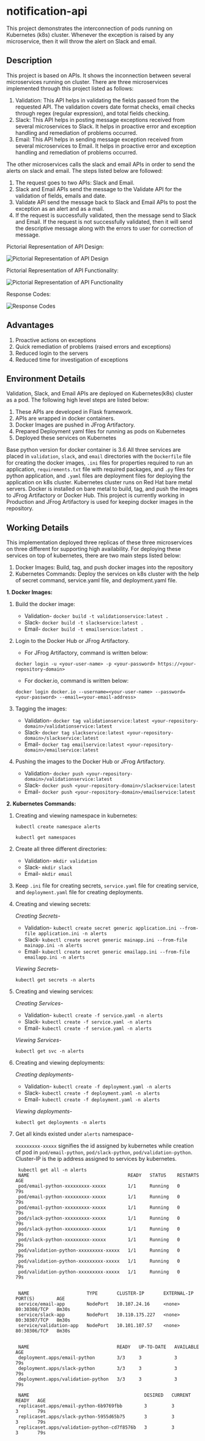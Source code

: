 # notification-api
This project demonstrates the interconnection of pods running on Kubernetes (k8s) cluster. Whenever the exception is raised by any microservice, then it will throw the alert on Slack and email.

## Description
This project is based on APIs. It shows the inconnection between several microservices running on cluster. There are three microservices implemented through this project listed as follows:

1. Validation: This API helps in validating the fields passed from the requested API. The validation covers date format checks, email checks through regex (regular expression), and total fields checking.
2. Slack: This API helps in posting message exceptions received from several microservices to Slack. It helps in proactive error and exception handling and remediation of problems occurred.
3. Email: This API helps in sending message exception received from several microservices to Email. It helps in proactive error and exception handling and remediation of problems occurred.

The other microservices calls the slack and email APIs in order to send the alerts on slack and email. The steps listed below are followed:

1. The request goes to two APIs: Slack and Email.
2. Slack and Email APIs send the message to the Validate API for the validation of fields, emails and date.
3. Validate API send the message back to Slack and Email APIs to post the exception as an alert and as a mail.
4. If the request is successfully validated, then the message send to Slack and Email. If the request is not successfully validated, then it will send the descriptive message along with the errors to user for correction of message.

Pictorial Representation of API Design:

![Pictorial Representation of API Design](https://github.com/Anshita1Saxena/notification-api/blob/main/demo-image/API%20Design.JPG)

Pictorial Representation of API Functionality:

![Pictorial Representation of API Functionality](https://github.com/Anshita1Saxena/notification-api/blob/main/demo-image/API%20Functionality.JPG)

Response Codes:

![Response Codes](https://github.com/Anshita1Saxena/notification-api/blob/main/demo-image/Response%20Codes.JPG)

## Advantages

1. Proactive actions on exceptions
2. Quick remediation of problems (raised errors and exceptions)
3. Reduced login to the servers
4. Reduced time for investigation of exceptions

## Environment Details
Validation, Slack, and Email APIs are deployed on Kubernetes(k8s) cluster as a pod. The following high level steps are listed below:

1. These APIs are developed in Flask framework.
2. APIs are wrapped in docker containers.
3. Docker Images are pushed in JFrog Artifactory.
4. Prepared Deployment yaml files for running as pods on Kubernetes
5. Deployed these services on Kubernetes

Base python version for docker container is 3.6
All three services are placed in `validation`, `slack`, and `email` directories with the `Dockerfile` file for creating the docker images, `.ini` files for properties required to run an application, `requirements.txt` file with required packages, and `.py` files for python application, and `.yaml` files are deployment files for deploying the application on k8s cluster.
Kubernetes cluster runs on Red Hat bare metal servers. Docker is installed on bare metal to build, tag, and push the images to JFrog Artifactory or Docker Hub. This project is currently working in Production and JFrog Artifactory is used for keeping docker images in the repository.

## Working Details
This implementation deployed three replicas of these three microservices on three different for supporting high availability.
For deploying these services on top of kubernetes, there are two main steps listed below:

1. Docker Images: Build, tag, and push docker images into the repository
2. Kubernetes Commands: Deploy the services on k8s cluster with the help of secret command, service.yaml file, and deployment.yaml file.

**1. Docker Images:**

1. Build the docker image:

    * Validation- `docker build -t validationservice:latest .`
    * Slack- `docker build -t slackservice:latest .`
    * Email- `docker build -t emailservice:latest .`

2. Login to the Docker Hub or JFrog Artifactory.

    * For JFrog Artifactory, command is written below:
    
    `docker login -u <your-user-name> -p <your-password> https://<your-repository-domain>`

    * For docker.io, command is written below:
     
    `docker login docker.io --username=<your-user-name> --password=<your-password> --email=<your-email-address>`

3. Tagging the images:

    * Validation- `docker tag validationservice:latest <your-repository-domain>/validationservice:latest`
    * Slack- `docker tag slackservice:latest <your-repository-domain>/slackservice:latest`
    * Email- `docker tag emailservice:latest <your-repository-domain>/emailservice:latest`

4. Pushing the images to the Docker Hub or JFrog Artifactory.

    * Validation- `docker push <your-repository-domain>/validationservice:latest`
    * Slack- `docker push <your-repository-domain>/slackservice:latest`
    * Email- `docker push <your-repository-domain>/emailservice:latest`

**2. Kubernetes Commands:**
1. Creating and viewing namespace in kubernetes:

    `kubectl create namespace alerts`
    
    `kubectl get namespaces`

2. Create all three different directories:

    * Validation- `mkdir validation`
    * Slack- `mkdir slack`
    * Email- `mkdir email`

3. Keep `.ini` file for creating secrets, `service.yaml` file for creating service, and `deployment.yaml` file for creating deployments.

4. Creating and viewing secrets:
    
    *Creating Secrets-*

    * Validation- `kubectl create secret generic application.ini --from-file application.ini -n alerts`
    * Slack- `kubectl create secret generic mainapp.ini --from-file mainapp.ini -n alerts`
    * Email- `kubectl create secret generic emailapp.ini --from-file emailapp.ini -n alerts`

    *Viewing Secrets-*

    `kubectl get secrets -n alerts`

5. Creating and viewing services:

    *Creating Services-*

    * Validation- `kubectl create -f service.yaml -n alerts`
    * Slack- `kubectl create -f service.yaml -n alerts`
    * Email- `kubectl create -f service.yaml -n alerts`

    *Viewing Services-*

    `kubectl get svc -n alerts`

6. Creating and viewing deployments:

    *Creating deployments-*

    * Validation- `kubectl create -f deployment.yaml -n alerts`
    * Slack- `kubectl create -f deployment.yaml -n alerts`
    * Email- `kubectl create -f deployment.yaml -n alerts`

    *Viewing deployments-*

    `kubectl get deployments -n alerts`

7. Get all kinds existed under `alerts` namespace-

    `xxxxxxxxx-xxxxx` signifies the id assigned by kubernetes while creation of pod in `pod/email-python`, `pod/slack-python`, `pod/validation-python`. Cluster-IP is the ip address assigned to services by kubernetes. 

        kubectl get all -n alerts
        NAME                                    READY   STATUS    RESTARTS   AGE
        pod/email-python-xxxxxxxxx-xxxxx        1/1     Running   0          79s
        pod/email-python-xxxxxxxxx-xxxxx        1/1     Running   0          79s
        pod/email-python-xxxxxxxxx-xxxxx        1/1     Running   0          79s
        pod/slack-python-xxxxxxxxx-xxxxx        1/1     Running   0          79s
        pod/slack-python-xxxxxxxxx-xxxxx        1/1     Running   0          79s
        pod/slack-python-xxxxxxxxx-xxxxx        1/1     Running   0          79s
        pod/validation-python-xxxxxxxxx-xxxxx   1/1     Running   0          79s
        pod/validation-python-xxxxxxxxx-xxxxx   1/1     Running   0          79s
        pod/validation-python-xxxxxxxxx-xxxxx   1/1     Running   0          79s


        NAME                     TYPE       CLUSTER-IP       EXTERNAL-IP   PORT(S)        AGE
        service/email-app        NodePort   10.107.24.16     <none>        80:30308/TCP   8m30s
        service/slack-app        NodePort   10.110.175.227   <none>        80:30307/TCP   8m30s
        service/validation-app   NodePort   10.101.107.57    <none>        80:30306/TCP   8m30s


        NAME                                READY   UP-TO-DATE   AVAILABLE   AGE
        deployment.apps/email-python        3/3     3            3           79s
        deployment.apps/slack-python        3/3     3            3           79s
        deployment.apps/validation-python   3/3     3            3           79s

        NAME                                          DESIRED   CURRENT   READY   AGE
        replicaset.apps/email-python-6b9769fbb        3         3         3       79s
        replicaset.apps/slack-python-5955d65b75       3         3         3       79s
        replicaset.apps/validation-python-cd7f8576b   3         3         3       79s
